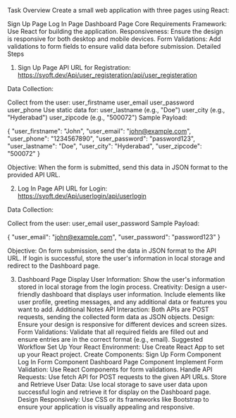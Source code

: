 Task Overview
Create a small web application with three pages using React:

Sign Up Page
Log In Page
Dashboard Page
Core Requirements
Framework: Use React for building the application.
Responsiveness: Ensure the design is responsive for both desktop and mobile devices.
Form Validations: Add validations to form fields to ensure valid data before submission.
Detailed Steps
1. Sign Up Page
API URL for Registration: https://syoft.dev/Api/user_registeration/api/user_registeration

Data Collection:

Collect from the user:
user_firstname
user_email
user_password
user_phone
Use static data for:
user_lastname (e.g., "Doe")
user_city (e.g., "Hyderabad")
user_zipcode (e.g., "500072")
Sample Payload:

{
    "user_firstname": "John",
    "user_email": "john@example.com",
    "user_phone": "1234567890",
    "user_password": "password123",
    "user_lastname": "Doe",
    "user_city": "Hyderabad",
    "user_zipcode": "500072"
}

Objective: When the form is submitted, send this data in JSON format to the provided API URL.

2. Log In Page
API URL for Login: https://syoft.dev/Api/userlogin/api/userlogin

Data Collection:

Collect from the user:
user_email
user_password
Sample Payload:

{
    "user_email": "john@example.com",
    "user_password": "password123"
}

Objective: On form submission, send the data in JSON format to the API URL. If login is successful, store the user's information in local storage and redirect to the Dashboard page.

3. Dashboard Page
Display User Information: Show the user's information stored in local storage from the login process.
Creativity: Design a user-friendly dashboard that displays user information. Include elements like user profile, greeting messages, and any additional data or features you want to add.
Additional Notes
API Interaction: Both APIs are POST requests, sending the collected form data as JSON objects.
Design: Ensure your design is responsive for different devices and screen sizes.
Form Validations: Validate that all required fields are filled out and ensure entries are in the correct format (e.g., email).
Suggested Workflow
Set Up Your React Environment: Use Create React App to set up your React project.
Create Components:
Sign Up Form Component
Log In Form Component
Dashboard Page Component
Implement Form Validation: Use React Components for form validations.
Handle API Requests: Use fetch API for POST requests to the given API URLs.
Store and Retrieve User Data: Use local storage to save user data upon successful login and retrieve it for display on the Dashboard page.
Design Responsively: Use CSS or its frameworks like Bootstrap to ensure your application is visually appealing and responsive.
